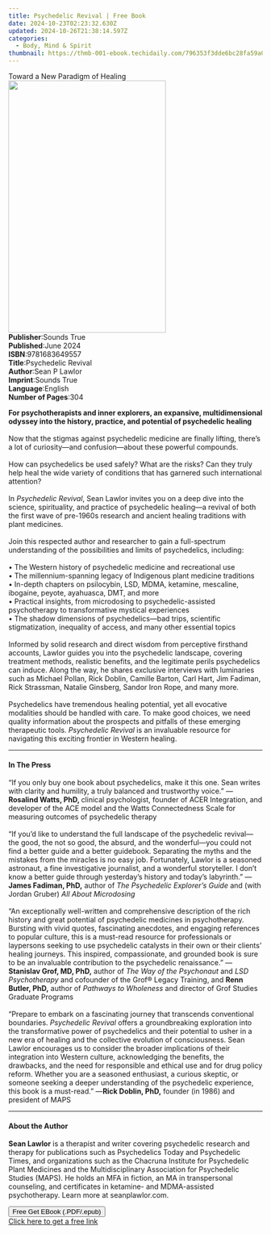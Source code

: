 ```yaml
---
title: Psychedelic Revival | Free Book
date: 2024-10-23T02:23:32.630Z
updated: 2024-10-26T21:38:14.597Z
categories:
  - Body, Mind & Spirit
thumbnail: https://thmb-001-ebook.techidaily.com/796353f3dde6bc28fa59a089b72e6f2ddeac5527df0c8f1987a14d964d3ddf45.jpg
---
```

<main id="book-container">
  <div class="flex flex-col">
    <div class="book-brief flex-1 py-6 px-4 sm:p-6 md:py-10 md:px-8">
      <!-- brief-->
      <div class="book-brief-main">Toward a New Paradigm of Healing</div>
    </div>
    <div
      class="book-meta-info flex-1 grid gap-4 col-start-1 col-end-3 row-start-1 sm:mb-6 sm:grid-cols-4 lg:gap-6 lg:col-start-2 lg:row-end-6 lg:row-span-6 lg:mb-0"
    >
      <div
        class="book-meta-info-left place-content-center mt-4 p-4 text-sm leading-6 col-start-2 col-span-2 dark:text-slate-400"
      >
        <img
          class="w-full h-500 object-cover rounded-lg sm:h-255 sm:col-span-2 lg:col-span-full"
          src="https://img-001-ebook.techidaily.com/a70ea4132942308dbcfb90f26927b1521109522baa05d3636589760037f841d2.jpg"
          alt=""
          width="312"
          height="500"
        />
      </div>
      <div
        class="book-meta-info-right mt-2 col-start-1 row-start-2 col-span-3 self-center"
      >
        <!-- meta data  -->
        <div class="flex flex-col px-4 md:px-8">
          <div class="flex-1">
            <strong>Publisher</strong>:<span class="px-2">Sounds True</span>
          </div>
          <div class="flex-1">
            <strong>Published</strong>:<span class="px-2">June 2024</span>
          </div>
          <div class="flex-1">
            <strong>ISBN</strong>:<span class="px-2">9781683649557</span>
          </div>
          <div class="flex-1">
            <strong>Title</strong>:<span class="px-2">Psychedelic Revival</span>
          </div>
          <div class="flex-1">
            <strong>Author</strong>:<span class="px-2">Sean P Lawlor</span>
          </div>
          <div class="flex-1">
            <strong>Imprint</strong>:<span class="px-2">Sounds True</span>
          </div>
          <div class="flex-1">
            <strong>Language</strong>:<span class="px-2">English</span>
          </div>
          <div class="flex-1">
            <strong>Number of Pages</strong>:<span class="px-2">304</span>
          </div>
        </div>
      </div>
    </div>
    <div class="book-description flex-1 py-6 px-4 sm:p-6 md:py-10 md:px-8">
      <div class="book-description-main">
        <div accordion-content="" id="description">
          <p>
            <b
              >For psychotherapists and inner explorers, an expansive,
              multidimensional odyssey into the history, practice, and potential
              of psychedelic healing</b
            ><br /><br />Now that the stigmas against psychedelic medicine are
            finally lifting, there’s a lot of curiosity—and confusion—about
            these powerful compounds.<br /><br />How can psychedelics be used
            safely? What are the risks? Can they truly help heal the wide
            variety of conditions that has garnered such international
            attention?<br /><br />In <i>Psychedelic Revival</i>, Sean Lawlor
            invites you on a deep dive into the science, spirituality, and
            practice of psychedelic healing—a revival of both the first wave of
            pre-1960s research and ancient healing traditions with plant
            medicines.<br /><br />Join this respected author and researcher to
            gain a full-spectrum understanding of the possibilities and limits
            of psychedelics, including:<br /><br />• The Western history of
            psychedelic medicine and recreational use<br />• The
            millennium-spanning legacy of Indigenous plant medicine
            traditions<br />• In-depth chapters on psilocybin, LSD, MDMA,
            ketamine, mescaline, ibogaine, peyote, ayahuasca, DMT, and more<br />•
            Practical insights, from microdosing to psychedelic-assisted
            psychotherapy to transformative mystical experiences<br />• The
            shadow dimensions of psychedelics—bad trips, scientific
            stigmatization, inequality of access, and many other essential
            topics<br /><br />Informed by solid research and direct wisdom from
            perceptive firsthand accounts, Lawlor guides you into the
            psychedelic landscape, covering treatment methods, realistic
            benefits, and the legitimate perils psychedelics can induce. Along
            the way, he shares exclusive interviews with luminaries such as
            Michael Pollan, Rick Doblin, Camille Barton, Carl Hart, Jim Fadiman,
            Rick Strassman, Natalie Ginsberg, Sandor Iron Rope, and many
            more.<br /><br />Psychedelics have tremendous healing potential, yet
            all evocative modalities should be handled with care. To make good
            choices, we need quality information about the prospects and
            pitfalls of these emerging therapeutic tools.
            <i>Psychedelic Revival </i>is an invaluable resource for navigating
            this exciting frontier in Western healing.
          </p>
        </div>
        <div class="accordion-fader"></div>
      </div>
    </div>
    <div class="book-excerpts flex-1 py-6 px-4 sm:p-6 md:py-10 md:px-8">
      <!-- excerpts-->
      <div class="book-excerpts-main">
        <hr />
        <h4 class="placeholder placeholder-heading">
          <span>In The Press</span>
        </h4>
        <p></p>
        <p>
          “If you only buy one book about psychedelics, make it this one. Sean
          writes with clarity and humility, a truly balanced and trustworthy
          voice.” —<b>Rosalind Watts, PhD, </b>clinical psychologist, founder of
          ACER Integration, and developer of the ACE model and the Watts
          Connectedness Scale for measuring outcomes of psychedelic therapy<br /><br />“If
          you’d like to understand the full landscape of the psychedelic
          revival—the good, the not so good, the absurd, and the wonderful—you
          could not find a better guide and a better guidebook. Separating the
          myths and the mistakes from the miracles is no easy job. Fortunately,
          Lawlor is a seasoned astronaut, a fine investigative journalist, and a
          wonderful storyteller. I don’t know a better guide through yesterday’s
          history and today’s labyrinth.” —<b>James Fadiman, PhD,</b> author of
          <i>The Psychedelic Explorer’s Guide</i> and (with Jordan Gruber)
          <i>All About Microdosing</i><br /><br />“An exceptionally well-written
          and comprehensive description of the rich history and great potential
          of psychedelic medicines in psychotherapy. Bursting with vivid quotes,
          fascinating anecdotes, and engaging references to popular culture,
          this is a must-read resource for professionals or laypersons seeking
          to use psychedelic catalysts in their own or their clients’ healing
          journeys. This inspired, compassionate, and grounded book is sure to
          be an invaluable contribution to the psychedelic renaissance.” —<b
            >Stanislav Grof, MD, PhD,</b
          >
          author of <i>The Way of the Psychonaut </i>and
          <i>LSD Psychotherapy </i>and cofounder of the Grof® Legacy Training,
          and <b>Renn Butler, PhD,</b> author of
          <i>Pathways to Wholeness </i>and director of Grof Studies Graduate
          Programs<br /><br />“Prepare to embark on a fascinating journey that
          transcends conventional boundaries. <i>Psychedelic Revival</i> offers
          a groundbreaking exploration into the transformative power of
          psychedelics and their potential to usher in a new era of healing and
          the collective evolution of consciousness. Sean Lawlor encourages us
          to consider the broader implications of their integration into Western
          culture, acknowledging the benefits, the drawbacks, and the need for
          responsible and ethical use and for drug policy reform. Whether you
          are a seasoned enthusiast, a curious skeptic, or someone seeking a
          deeper understanding of the psychedelic experience, this book is a
          must-read.” —<b>Rick Doblin, PhD,</b> founder (in 1986) and president
          of MAPS
        </p>
        <p></p>
      </div>
    </div>
    <div class="book-about-author flex-1 py-6 px-4 sm:p-6 md:py-10 md:px-8">
      <!-- about author-->
      <div class="book-main-author-main">
        <hr />
        <h4 class="placeholder placeholder-heading">
          <span>About the Author</span>
        </h4>
        <p>
          <b>Sean Lawlor</b> is a therapist and writer covering psychedelic
          research and therapy for publications such as Psychedelics Today and
          Psychedelic Times, and organizations such as the Chacruna Institute
          for Psychedelic Plant Medicines and the Multidisciplinary Association
          for Psychedelic Studies (MAPS). He holds an MFA in fiction, an MA in
          transpersonal counseling, and certificates in ketamine- and
          MDMA-assisted psychotherapy. Learn more at seanplawlor.com.
        </p>
      </div>
    </div>
    <div class="book-free-get flex-1 py-6 px-4 sm:p-6 md:py-10 md:px-8">
      <button
        id="btn-free-get"
        class="bg-blue-500 hover:bg-blue-700 text-white font-bold py-2 px-4 rounded"
      >
        Free Get EBook (.PDF/.epub)
      </button>
      <div id="countdown-display" class="px-2 text-lg mt-2"></div>
      <a
        id="free-link"
        class="hidden bg-blue-500 hover:bg-blue-700 text-white font-bold py-2 px-4 rounded"
        href="https://www.ebooks.com/en-us/book/210761759/psychedelic-revival/sean-p-lawlor/"
        target="_blank"
        >Click here to get a free link</a
      >
    </div>
    <script>
      let countdownTime = 0;
      let countdownInterval = null;
      document
        .getElementById('btn-free-get')
        .addEventListener('click', startCountdown);
      function startCountdown() {
        countdownTime = new Date().getTime() + 60000 * 3;
        countdownInterval = setInterval(updateCountdown, 1000);
        document.getElementById('btn-free-get').disabled = true;
        document
          .getElementById('btn-free-get')
          .classList.add('bg-gray-500', 'cursor-not-allowed');
      }
      function updateCountdown() {
        let currentTime = new Date().getTime();
        let timeLeft = countdownTime - currentTime;
        let secondsLeft = Math.floor(timeLeft / 1000);
        document.getElementById('countdown-display').innerHTML =
          `Remaining time: ${secondsLeft} seconds.`;
        if (secondsLeft <= 0) {
          clearInterval(countdownInterval);
          document.getElementById('btn-free-get').classList.add('hidden');
          document.getElementById('free-link').classList.remove('hidden');
          document.getElementById('countdown-display').innerHTML = '';
        }
      }
    </script>
  </div>
</main>

<ins class="adsbygoogle"
      style="display:block"
      data-ad-client="ca-pub-7571918770474297"
      data-ad-slot="8358498916"
      data-ad-format="auto"
      data-full-width-responsive="true"></ins>
    